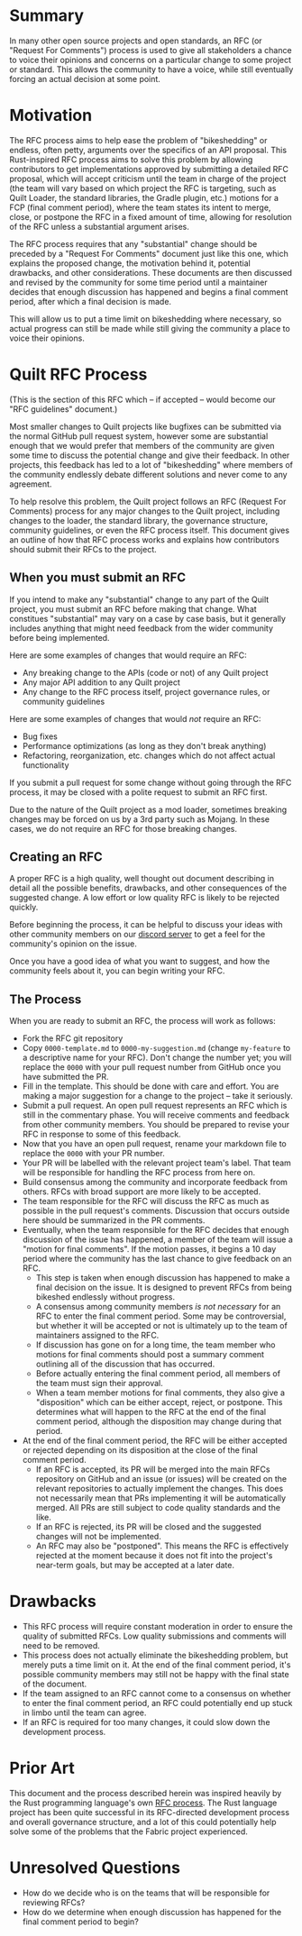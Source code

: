# Summary

In many other open source projects and open standards, an RFC (or "Request For
Comments") process is used to give all stakeholders a chance to voice their
opinions and concerns on a particular change to some project or standard. This
allows the community to have a voice, while still eventually forcing an actual
decision at some point.


# Motivation

The RFC process aims to help ease the problem of "bikeshedding" or endless,
often petty, arguments over the specifics of an API proposal. This
Rust-inspired RFC process aims to solve this problem by allowing contributors
to get implementations approved by submitting a detailed RFC proposal, which
will accept criticism until the team in charge of the project (the team will
vary based on which project the RFC is targeting, such as Quilt Loader, the
standard libraries, the Gradle plugin, etc.) motions for a FCP (final comment
period), where the team states its intent to merge, close, or postpone the RFC
in a fixed amount of time, allowing for resolution of the RFC unless a
substantial argument arises.

The RFC process requires that any "substantial" change should be preceded by a
"Request For Comments" document just like this one, which explains the proposed
change, the motivation behind it, potential drawbacks, and other
considerations. These documents are then discussed and revised by the community
for some time period until a maintainer decides that enough discussion has
happened and begins a final comment period, after which a final decision is
made.

This will allow us to put a time limit on bikeshedding where necessary, so
actual progress can still be made while still giving the community a place to
voice their opinions.


# Quilt RFC Process

(This is the section of this RFC which &ndash; if accepted &ndash; would become
our "RFC guidelines" document.)

Most smaller changes to Quilt projects like bugfixes can be submitted via the normal
GitHub pull request system, however some are substantial enough that we would
prefer that members of the community are given some time to discuss the
potential change and give their feedback. In other projects, this feedback has
led to a lot of "bikeshedding" where members of the community endlessly debate
different solutions and never come to any agreement.

To help resolve this problem, the Quilt project follows an RFC (Request For
Comments) process for any major changes to the Quilt project, including changes
to the loader, the standard library, the governance structure, community guidelines, or even
the RFC process itself. This document gives an outline of how that RFC process
works and explains how contributors should submit their RFCs to the project.


## When you must submit an RFC

If you intend to make any "substantial" change to any part of the Quilt
project, you must submit an RFC before making that change. What constitues
"substantial" may vary on a case by case basis, but it generally includes
anything that might need feedback from the wider community before being
implemented.

Here are some examples of changes that would require an RFC:

- Any breaking change to the APIs (code or not) of any Quilt project
- Any major API addition to any Quilt project
- Any change to the RFC process itself, project governance rules, or community
  guidelines

Here are some examples of changes that would *not* require an RFC:

- Bug fixes
- Performance optimizations (as long as they don't break anything)
- Refactoring, reorganization, etc. changes which do not affect actual functionality

If you submit a pull request for some change without going through the RFC
process, it may be closed with a polite request to submit an RFC first.

Due to the nature of the Quilt project as a mod loader, sometimes breaking
changes may be forced on us by a 3rd party such as Mojang. In these cases, we
do not require an RFC for those breaking changes.


## Creating an RFC

A proper RFC is a high quality, well thought out document describing in detail
all the possible benefits, drawbacks, and other consequences of the suggested
change. A low effort or low quality RFC is likely to be rejected quickly.

Before beginning the process, it can be helpful to discuss your ideas with
other community members on our [discord server](https://discord.gg/placeholder)
to get a feel for the community's opinion on the issue.

Once you have a good idea of what you want to suggest, and how the community
feels about it, you can begin writing your RFC.


## The Process

When you are ready to submit an RFC, the process will work as follows:

- Fork the RFC git repository
- Copy `0000-template.md` to `0000-my-suggestion.md` (change `my-feature` to a
  descriptive name for your RFC). Don't change the number yet; you will replace
  the `0000` with your pull request number from GitHub once you have submitted
  the PR.
- Fill in the template. This should be done with care and effort. You are
  making a major suggestion for a change to the project &ndash; take it
  seriously.
- Submit a pull request. An open pull request represents an RFC which is still
  in the commentary phase. You will receive comments and feedback from other
  community members. You should be prepared to revise your RFC in response to
  some of this feedback.
- Now that you have an open pull request, rename your markdown file to replace
  the `0000` with your PR number.
- Your PR will be labelled with the relevant project team's label. That team
  will be responsible for handling the RFC process from here on.
- Build consensus among the community and incorporate feedback from others.
  RFCs with broad support are more likely to be accepted.
- The team responsible for the RFC will discuss the RFC as much as possible in
  the pull request's comments. Discussion that occurs outside here should be
  summarized in the PR comments.
- Eventually, when the team responsible for the RFC decides that enough
  discussion of the issue has happened, a member of the team will issue a
  "motion for final comments". If the motion passes, it begins a 10 day period
  where the community has the last chance to give feedback on an RFC.
  + This step is taken when enough discussion has happened to make a final
    decision on the issue. It is designed to prevent RFCs from being bikeshed
    endlessly without progress.
  + A consensus among community members *is not necessary* for an RFC to enter
    the final comment period. Some may be controversial, but whether it will be
    accepted or not is ultimately up to the team of maintainers assigned to the
    RFC.
  + If discussion has gone on for a long time, the team member who motions for
    final comments should post a summary comment outlining all of the
    discussion that has occurred.
  + Before actually entering the final comment period, all members of the team
    must sign their approval.
  + When a team member motions for final comments, they also give a
    "disposition" which can be either accept, reject, or postpone. This
    determines what will happen to the RFC at the end of the final comment
    period, although the disposition may change during that period.
- At the end of the final comment period, the RFC will be either accepted or
  rejected depending on its disposition at the close of the final comment
  period.
    + If an RFC is accepted, its PR will be merged into the main RFCs
      repository on GitHub and an issue (or issues) will be created on the
      relevant repositories to actually implement the changes. This does not
      necessarily mean that PRs implementing it will be automatically merged.
      All PRs are still subject to code quality standards and the like.
    + If an RFC is rejected, its PR will be closed and the suggested changes
      will not be implemented.
    + An RFC may also be "postponed". This means the RFC is effectively
      rejected at the moment because it does not fit into the project's
      near-term goals, but may be accepted at a later date.


# Drawbacks

- This RFC process will require constant moderation in order to ensure the
  quality of submitted RFCs. Low quality submissions and comments will need to
  be removed.
- This process does not actually eliminate the bikeshedding problem, but merely
  puts a time limit on it. At the end of the final comment period, it's
  possible community members may still not be happy with the final state of the
  document.
- If the team assigned to an RFC cannot come to a consensus on whether to enter
  the final comment period, an RFC could potentially end up stuck in limbo
  until the team can agree.
- If an RFC is required for too many changes, it could slow down the
  development process.


# Prior Art

This document and the process described herein was inspired heavily by the Rust
programming language's own [RFC process](https://github.com/rust-lang/rfcs).
The Rust language project has been quite successful in its RFC-directed
development process and overall governance structure, and a lot of this could
potentially help solve some of the problems that the Fabric project
experienced.


# Unresolved Questions

- How do we decide who is on the teams that will be responsible for reviewing
  RFCs?
- How do we determine when enough discussion has happened for the final comment
  period to begin?
